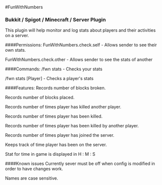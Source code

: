 #FunWithNumbers
### Bukkit / Spigot / Minecraft / Server Plugin

This plugin will help monitor and log stats about players and their activities on a server.

####Permissions:
FunWithNumbers.check.self - Allows sender to see their own stats.

FunWithNumbers.check.other - Allows sender to see the stats of another

####Commands:
/fwn stats - Checks your stats

/fwn stats  [Player] - Checks a player's stats

####Features:
Records number of blocks broken.

Records number of blocks placed.

Records number of times player has killed another player.

Records number of times player has been killed.

Records number of times player has been killed by another player.

Records number of times player has joined the server.

Keeps track of time player has been on the server.

Stat for time in game is displayed in H : M : S

####Known issues
Currently sever must be off when config is modified in order to have changes work.

Names are case sensitive.